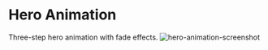# Hero Animation
Three-step hero animation with fade effects.
![hero-animation-screenshot](https://github.com/dajawhite/hero-animation/assets/110269361/b26cfbda-240e-4113-9d1c-359f8cf431f0)


